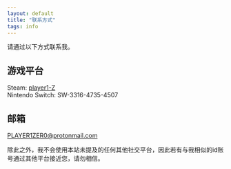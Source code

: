 ```yaml
---
layout: default
title: "联系方式"
tags: info
---
```


请通过以下方式联系我。  

## 游戏平台
Steam: [player1-Z](https://steamcommunity.com/id/player1-Z)  
Nintendo Switch: SW-3316-4735-4507  

## 邮箱
PLAYER1ZER0@protonmail.com  
  
除此之外，我不会使用本站未提及的任何其他社交平台，因此若有与我相似的id账号通过其他平台接近您，请勿相信。  
